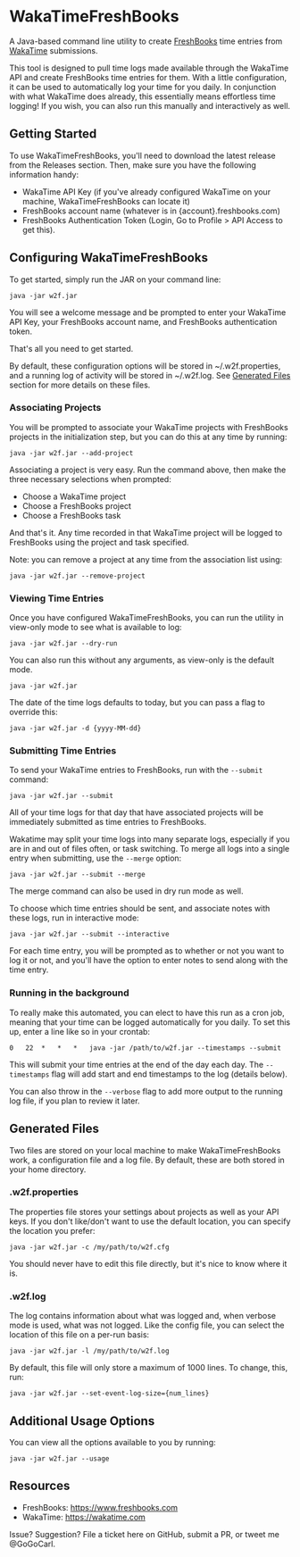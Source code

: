 # WakaTimeFreshBooks
A Java-based command line utility to create [FreshBooks](http://www.freshbooks.com) time entries from [WakaTime](http://wakatime.com) submissions.

This tool is designed to pull time logs made available through the WakaTime API and create FreshBooks time entries for them. With a little configuration, it can be used to automatically log your time for you daily. In conjunction with what WakaTime does already, this essentially means effortless time logging! If you wish, you can also run this manually and interactively as well.

## Getting Started
To use WakaTimeFreshBooks, you'll need to download the latest release from the Releases section.  Then, make sure you have the following information handy:

* WakaTime API Key (if you've already configured WakaTime on your machine, WakaTimeFreshBooks can locate it)
* FreshBooks account name (whatever is in {account}.freshbooks.com)
* FreshBooks Authentication Token (Login, Go to Profile > API Access to get this).

## Configuring WakaTimeFreshBooks

To get started, simply run the JAR on your command line:

```{r, engine='shell'}
java -jar w2f.jar
```

You will see a welcome message and be prompted to enter your WakaTime API Key, your FreshBooks account name, and FreshBooks authentication token.

That's all you need to get started.

By default, these configuration options will be stored in ~/.w2f.properties, and a running log of activity will be stored in ~/.w2f.log.  See [Generated Files](#generated-files) section for more details on these files.

### Associating Projects

You will be prompted to associate your WakaTime projects with FreshBooks projects in the initialization step, but you can do this at any time by running:

```{r, engine='shell'}
java -jar w2f.jar --add-project
```

Associating a project is very easy. Run the command above, then make the three necessary selections when prompted:

* Choose a WakaTime project
* Choose a FreshBooks project
* Choose a FreshBooks task

And that's it. Any time recorded in that WakaTime project will be logged to FreshBooks using the project and task specified.

Note: you can remove a project at any time from the association list using:

```{r, engine='shell'}
java -jar w2f.jar --remove-project
```

### Viewing Time Entries

Once you have configured WakaTimeFreshBooks, you can run the utility in view-only mode to see what is available to log:

```{r, engine='shell'}
java -jar w2f.jar --dry-run
```

You can also run this without any arguments, as view-only is the default mode.

```{r, engine='shell'}
java -jar w2f.jar
```

The date of the time logs defaults to today, but you can pass a flag to override this:

```{r, engine='shell'}
java -jar w2f.jar -d {yyyy-MM-dd}
```

### Submitting Time Entries

To send your WakaTime entries to FreshBooks, run with the `--submit` command:

```{r, engine='shell'}
java -jar w2f.jar --submit
```

All of your time logs for that day that have associated projects will be immediately submitted as time entries to FreshBooks.

Wakatime may split your time logs into many separate logs, especially if
you are in and out of files often, or task switching.  To merge all logs
into a single entry when submitting, use the `--merge` option:

```{r, engine='shell'}
java -jar w2f.jar --submit --merge
```

The merge command can also be used in dry run mode as well.

To choose which time entries should be sent, and associate notes with these logs, run in interactive mode:

```{r, engine='shell'}
java -jar w2f.jar --submit --interactive
```

For each time entry, you will be prompted as to whether or not you want to log it or not, and you'll have the option to enter notes to send along with the time entry.

### Running in the background

To really make this automated, you can elect to have this run as a cron job, meaning that your time can be logged automatically for you daily.  To set this up, enter a line like so in your crontab:

```
0	22	*	*	*	java -jar /path/to/w2f.jar --timestamps --submit
```

This will submit your time entries at the end of the day each day.  The `--timestamps` flag will add start and end timestamps to the log (details below).

You can also throw in the `--verbose` flag to add more output to the running log file, if you plan to review it later.

## Generated Files

Two files are stored on your local machine to make WakaTimeFreshBooks work, a configuration file and a log file. By default, these are both stored in your home directory.

### .w2f.properties

The properties file stores your settings about projects as well as your API keys. If you don't like/don't want to use the default location, you can specify the location you prefer:

```{r, engine='shell'}
java -jar w2f.jar -c /my/path/to/w2f.cfg
```

You should never have to edit this file directly, but it's nice to know where it is.

### .w2f.log

The log contains information about what was logged and, when verbose mode is used, what was not logged.  Like the config file, you can select the location of this file on a per-run basis:

```{r, engine='shell'}
java -jar w2f.jar -l /my/path/to/w2f.log
```

By default, this file will only store a maximum of 1000 lines. To change, this, run:

```{r, engine='shell'}
java -jar w2f.jar --set-event-log-size={num_lines}
```

## Additional Usage Options

You can view all the options available to you by running:

```{r, engine='shell'}
java -jar w2f.jar --usage
```


## Resources
* FreshBooks: https://www.freshbooks.com
* WakaTime: https://wakatime.com

Issue? Suggestion? File a ticket here on GitHub, submit a PR, or tweet me @GoGoCarl.
